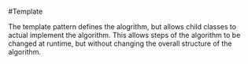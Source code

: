 #Template

The template pattern defines the alogrithm, but allows child classes to actual implement the algorithm.
This allows steps of the algorithm to be changed at runtime, but without changing the overall structure of the algorithm.
